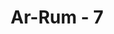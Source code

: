 ---
title: "Ar-Rum - 7"
no: 7
arabic_no: ٧
ayah: يَعْلَمُوْنَ ظَاهِرًا مِّنَ الْحَيٰوةِ الدُّنْيَاۖ وَهُمْ عَنِ الْاٰخِرَةِ هُمْ غٰفِلُوْنَ
translation: "Mereka mengetahui yang lahir (tampak) dari kehidupan dunia; sedangkan terhadap (kehidupan) akhirat mereka lalai. "
tafsir: "Ayat ini merupakan penegasan sifat-sifat orang kafir di atas, yaitu mereka yang tidak mengetahui hukum-hukum alam dan hubungan yang kuat antara satu hukum dengan hukum yang lain. Mereka hanya memandang persoalan hidup ini secara pragmatis, yakni menurut kegunaan dan manfaat yang lahir saja. Mereka mengetahui tentang hidup ini hanya pada yang tampak saja, seperti bercocok tanam, berdagang, bekerja, dan yang ber-hubungan dengan urusan dunia. Ilmu mereka itu pun tidak sampai kepada inti persoalan, sehingga mereka tertipu dengan ilmunya itu. \n\nKarena tidak menghayati dan mengetahui ilmu yang hakiki, maka orang yang musyrik, orang-orang sesat, dan pendusta itu lalai akan kehidupan akhirat dan kehidupan yang sebenarnya. Kelalaian mereka mempersiapkan diri untuk menghadapi hari akhirat menyebabkan mereka tidak dapat lagi menilai sesuatu dengan benar, baik terhadap keinginan mereka, maupun terhadap kejadian dan peristiwa yang mereka alami.\n\nAdanya perhatian terhadap hari perhitungan di akhirat dalam hati manusia, akan mengubah pandangan dan penilaiannya terhadap segala sesuatu yang terjadi di dunia ini. Mereka yakin bahwa hidup di dunia ini merupakan sebuah perjalanan singkat dari perjalanan hidup yang panjang. Akan tetapi, perjalanan yang pendek ini sangat menentukan kehidupan yang panjang nanti di akhirat. Apakah manusia mau merusak kehidupan yang panjang di akhirat dengan merusak kehidupan yang pendek di dunia ini?\n\nSehubungan dengan hal itu, manusia yang percaya kepada adanya kehidupan akhirat dengan perhitungan yang tepat dan kritis, sukar mencari titik temu dengan orang yang hanya hidup untuk dunia ini saja. Antara satu dengan yang lain akan terdapat perbedaan dalam menilai suatu persoalan. Masing-masing mempunyai pertimbangan dan kacamata sendiri dalam melihat benda-benda alam, situasi dan peristiwa yang sedang dihadapi, persoalan mati dan hidup, masa lampau dan masa sekarang, alam manusia dan alam binatang, hal yang gaib dan yang nyata, lahir dan batin, dan sebagainya."
---